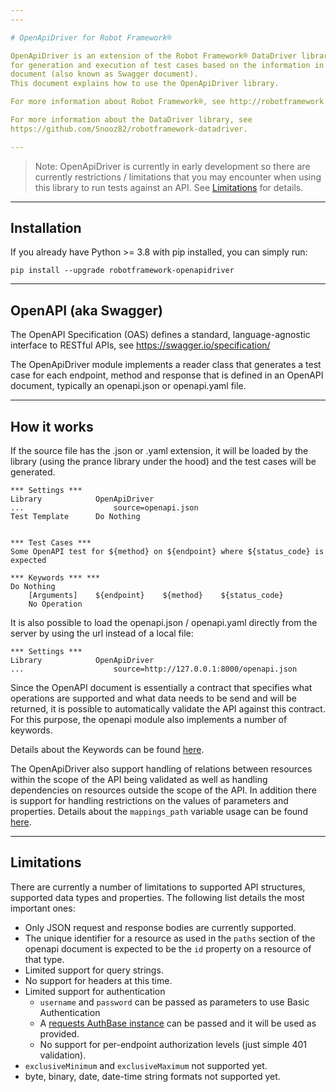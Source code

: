 ```yaml
---
---

# OpenApiDriver for Robot Framework®

OpenApiDriver is an extension of the Robot Framework® DataDriver library that allows
for generation and execution of test cases based on the information in an OpenAPI
document (also known as Swagger document).
This document explains how to use the OpenApiDriver library.

For more information about Robot Framework®, see http://robotframework.org.

For more information about the DataDriver library, see
https://github.com/Snooz82/robotframework-datadriver.

---
```

> Note: OpenApiDriver is currently in early development so there are currently
restrictions / limitations that you may encounter when using this library to run
tests against an API. See [Limitations](#limitations) for details.

---
## Installation

If you already have Python >= 3.8 with pip installed, you can simply run:

``pip install --upgrade robotframework-openapidriver``

---
## OpenAPI (aka Swagger)

The OpenAPI Specification (OAS) defines a standard, language-agnostic interface
to RESTful APIs, see https://swagger.io/specification/

The OpenApiDriver module implements a reader class that generates a test case for
each endpoint, method and response that is defined in an OpenAPI document, typically
an openapi.json or openapi.yaml file.

---
## How it works

If the source file has the .json or .yaml extension, it will be loaded by the
library (using the prance library under the hood) and the test cases will be generated.

``` robotframework
*** Settings ***
Library            OpenApiDriver
...                    source=openapi.json
Test Template      Do Nothing


*** Test Cases ***
Some OpenAPI test for ${method} on ${endpoint} where ${status_code} is expected

*** Keywords *** ***
Do Nothing
    [Arguments]    ${endpoint}    ${method}    ${status_code}
    No Operation
```

It is also possible to load the openapi.json / openapi.yaml directly from the
server by using the url instead of a local file:

``` robotframework
*** Settings ***
Library            OpenApiDriver
...                    source=http://127.0.0.1:8000/openapi.json
```

Since the OpenAPI document is essentially a contract that specifies what operations are
supported and what data needs to be send and will be returned, it is possible to
automatically validate the API against this contract. For this purpose, the openapi
module also implements a number of keywords.

Details about the Keywords can be found
[here](https://marketsquare.github.io/robotframework-openapidriver/openapidriver.html).

The OpenApiDriver also support handling of relations between resources within the scope
of the API being validated as well as handling dependencies on resources outside the
scope of the API. In addition there is support for handling restrictions on the values
of parameters and properties.
Details about the `mappings_path` variable usage can be found
[here](https://marketsquare.github.io/robotframework-openapidriver/advanced_use.md).

---
## Limitations

There are currently a number of limitations to supported API structures, supported
data types and properties. The following list details the most important ones:
- Only JSON request and response bodies are currently supported.
- The unique identifier for a resource as used in the ``paths`` section of the
    openapi document is expected to be the ``id`` property on a resource of that type.
- Limited support for query strings.
- No support for headers at this time.
- Limited support for authentication
    - ``username`` and ``password`` can be passed as parameters to use Basic Authentication
    - A [requests AuthBase instance](https://docs.python-requests.org/en/latest/api/#authentication)
        can be passed and it will be used as provided.
    - No support for per-endpoint authorization levels (just simple 401 validation).
- ``exclusiveMinimum`` and ``exclusiveMaximum`` not supported yet.
- byte, binary, date, date-time string formats not supported yet.

